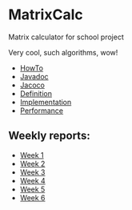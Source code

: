 # MatrixCalc
Matrix calculator for school project

Very cool, such algorithms, wow!
* [HowTo](https://github.com/tonitomaatti/MatrixCalc/blob/master/Documentation/HowTo.md)
* [Javadoc](http://tonitomaatti.github.io/MatrixCalc/javadoc/index.html)
* [Jacoco](http://tonitomaatti.github.io/MatrixCalc/jacoco/test/html/index.html)
* [Definition](https://github.com/tonitomaatti/MatrixCalc/blob/master/Documentation/Definition.md)
* [Implementation](https://github.com/tonitomaatti/MatrixCalc/blob/master/Documentation/Implementation.md)
* [Performance](https://github.com/tonitomaatti/MatrixCalc/blob/master/Documentation/Performance.md)

## Weekly reports:
- [Week 1](https://github.com/tonitomaatti/MatrixCalc/blob/master/Documentation/Weekly%20Report%201.md)
- [Week 2](https://github.com/tonitomaatti/MatrixCalc/blob/master/Documentation/Weekly%20Report%202.md)
- [Week 3](https://github.com/tonitomaatti/MatrixCalc/blob/master/Documentation/Weekly%20Report%203.md)
- [Week 4](https://github.com/tonitomaatti/MatrixCalc/blob/master/Documentation/Weekly%20Report%204.md)
- [Week 5](https://github.com/tonitomaatti/MatrixCalc/blob/master/Documentation/Weekly%20Report%205.md)
- [Week 6](https://github.com/tonitomaatti/MatrixCalc/blob/master/Documentation/Weekly%20Report%206.md)
